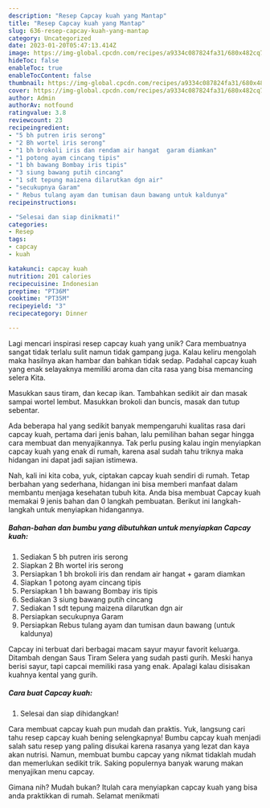 ```yaml
---
description: "Resep Capcay kuah yang Mantap"
title: "Resep Capcay kuah yang Mantap"
slug: 636-resep-capcay-kuah-yang-mantap
category: Uncategorized
date: 2023-01-20T05:47:13.414Z
image: https://img-global.cpcdn.com/recipes/a9334c087824fa31/680x482cq70/capcay-kuah-foto-resep-utama.jpg
hideToc: false
enableToc: true
enableTocContent: false
thumbnail: https://img-global.cpcdn.com/recipes/a9334c087824fa31/680x482cq70/capcay-kuah-foto-resep-utama.jpg
cover: https://img-global.cpcdn.com/recipes/a9334c087824fa31/680x482cq70/capcay-kuah-foto-resep-utama.jpg
author: Admin
authorAv: notfound
ratingvalue: 3.8
reviewcount: 23
recipeingredient:
- "5 bh putren iris serong"
- "2 Bh wortel iris serong"
- "1 bh brokoli iris dan rendam air hangat  garam diamkan"
- "1 potong ayam cincang tipis"
- "1 bh bawang Bombay iris tipis"
- "3 siung bawang putih cincang"
- "1 sdt tepung maizena dilarutkan dgn air"
- "secukupnya Garam"
- " Rebus tulang ayam dan tumisan daun bawang untuk kaldunya"
recipeinstructions:

- "Selesai dan siap dinikmati!"
categories:
- Resep
tags:
- capcay
- kuah

katakunci: capcay kuah 
nutrition: 201 calories
recipecuisine: Indonesian
preptime: "PT36M"
cooktime: "PT35M"
recipeyield: "3"
recipecategory: Dinner

---
```





Lagi mencari inspirasi resep capcay kuah yang unik? Cara membuatnya sangat tidak terlalu sulit namun tidak gampang juga. Kalau keliru mengolah maka hasilnya akan hambar dan bahkan tidak sedap. Padahal capcay kuah yang enak selayaknya memiliki aroma dan cita rasa yang bisa memancing selera Kita.





Masukkan saus tiram, dan kecap ikan. Tambahkan sedikit air dan masak sampai wortel lembut. Masukkan brokoli dan buncis, masak dan tutup sebentar.

Ada beberapa hal yang sedikit banyak mempengaruhi kualitas rasa dari capcay kuah, pertama dari jenis bahan, lalu pemilihan bahan segar hingga cara membuat dan menyajikannya. Tak perlu pusing kalau ingin menyiapkan capcay kuah yang enak di rumah, karena asal sudah tahu triknya maka hidangan ini dapat jadi sajian istimewa.






Nah, kali ini kita coba, yuk, ciptakan capcay kuah sendiri di rumah. Tetap berbahan yang sederhana, hidangan ini bisa memberi manfaat dalam membantu menjaga kesehatan tubuh kita. Anda bisa membuat Capcay kuah memakai 9 jenis bahan dan 0 langkah pembuatan. Berikut ini langkah-langkah untuk menyiapkan hidangannya.

<!--inarticleads1-->

##### Bahan-bahan dan bumbu yang dibutuhkan untuk menyiapkan Capcay kuah:

1. Sediakan 5 bh putren iris serong
1. Siapkan 2 Bh wortel iris serong
1. Persiapkan 1 bh brokoli iris dan rendam air hangat + garam diamkan
1. Siapkan 1 potong ayam cincang tipis
1. Persiapkan 1 bh bawang Bombay iris tipis
1. Sediakan 3 siung bawang putih cincang
1. Sediakan 1 sdt tepung maizena dilarutkan dgn air
1. Persiapkan secukupnya Garam
1. Persiapkan  Rebus tulang ayam dan tumisan daun bawang (untuk kaldunya)


Capcay ini terbuat dari berbagai macam sayur mayur favorit keluarga. Ditambah dengan Saus Tiram Selera yang sudah pasti gurih. Meski hanya berisi sayur, tapi capcai memiliki rasa yang enak. Apalagi kalau disisakan kuahnya kental yang gurih. 

<!--inarticleads2-->

##### Cara buat Capcay kuah:


1. Selesai dan siap dihidangkan!

Cara membuat capcay kuah pun mudah dan praktis. Yuk, langsung cari tahu resep capcay kuah bening selengkapnya! Bumbu capcay kuah menjadi salah satu resep yang paling disukai karena rasanya yang lezat dan kaya akan nutrisi. Namun, membuat bumbu capcay yang nikmat tidaklah mudah dan memerlukan sedikit trik. Saking populernya banyak warung makan menyajikan menu capcay. 

Gimana nih? Mudah bukan? Itulah cara menyiapkan capcay kuah yang bisa anda praktikkan di rumah. Selamat menikmati
